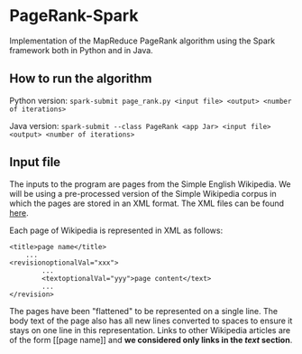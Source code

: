 # PageRank-Spark
Implementation of the MapReduce PageRank algorithm using the Spark framework both in Python and in Java.
 
## How to run the algorithm
Python version: `spark-submit page_rank.py <input file> <output> <number of iterations>`

Java version: `spark-submit --class PageRank <app Jar> <input file> <output> <number of iterations>`

## Input file
The inputs to the program are pages from the Simple English Wikipedia. We will be using a pre-processed version of the Simple Wikipedia corpus in which the pages are stored in an XML format.
The XML files can be found [here](wiki-micro.txt).

Each page of Wikipedia is represented in XML as follows:

    <title>page name</title>
        ...
    <revisionoptionalVal="xxx">
            ...
            <textoptionalVal="yyy">page content</text>
            ...
    </revision>

The pages have been "flattened" to be represented on a single line. The body text of the page also has all new lines converted to spaces to ensure it stays on one line in this representation.
 Links to other Wikipedia articles are of the form [[page name]] and **we considered only links in the _text_ section**.
